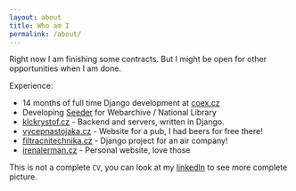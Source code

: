 ```yaml
---
layout: about
title: Who am I
permalink: /about/
---
```


Right now I am finishing some contracts. But I might be open for other opportunities when I am done. 

Experience: 

- 14 months of full time Django development at [coex.cz](http://coex.cz)
- Developing [Seeder](https://github.com/WebArchivCZ/Seeder) for Webarchive / National Library
- [klckrystof.cz](http://klckrystof.cz) - Backend and servers, written in Django. 
- [vycepnastojaka.cz](http://vycepnastojaka.cz) - Website for a pub, I had beers for free there!
- [filtracnitechnika.cz](http://filtracnitechnika.cz) - Django project for an air company!
- [irenalerman.cz](http://irenalerman.cz) - Personal website, love those

This is not a complete `CV`, you can look at my [linkedIn](https://cz.linkedin.com/in/visgean) to see more complete picture.